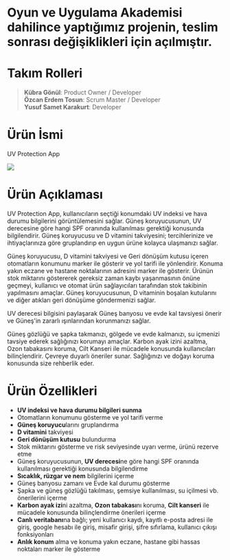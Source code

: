 # Oyun ve Uygulama Akademisi dahilince yaptığımız projenin, teslim sonrası değişiklikleri için açılmıştır.

# Takım Rolleri
>**Kübra Gönül**: Product Owner / Developer <br>
>__Özcan Erdem Tosun__: Scrum Master / Developer <br>
>__Yusuf Samet Karakurt__: Developer <br>

# Ürün İsmi
UV Protection App

![](/assets/assets/uv-protection-app-screens-03.gif)

# Ürün Açıklaması
UV Protection App, kullanıcıların seçtiği konumdaki UV indeksi ve hava durumu bilgilerini görüntülemesini sağlar. Güneş koruyucusunun, UV derecesine göre hangi SPF oranında kullanılması gerektiği konusunda bilgilendirir. Güneş koruyucusu ve D vitamini takviyesini; tercihlerinize ve ihtiyaçlarınıza göre gruplandırıp en uygun ürüne kolayca ulaşmanızı sağlar.

Güneş koruyucusu, D vitamini takviyesi ve Geri dönüşüm kutusu içeren otomatların konumunu marker ile gösterir ve yol tarifi ile yönlendirir. Konuma yakın eczane ve hastane noktalarının adresini marker ile gösterir. Ürünün stok miktarını göstererek gereksiz zaman kaybı yaşanmasının önüne geçmeyi, kullanıcı ve otomat ürün sağlayıcıları tarafından stok takibinin yapılmasını amaçlar. Güneş koruyucusunun, D vitaminin boşalan kutularını ve diğer atıkları geri dönüşüme göndermenizi sağlar.

UV derecesi bilgisini paylaşarak Güneş banyosu ve evde kal tavsiyesi önerir ve Güneş'in zararlı ışınlarından korunmanızı sağlar.

Güneş gözlüğü ve şapka takmanızı, gölgede ve evde kalmanızı, su içmenizi tavsiye ederek sağlığınızı korumayı amaçlar. Karbon ayak izini azaltma, Ozon tabakasını koruma, Cilt Kanseri ile mücadele konusunda kullanıcıları bilinçlendirir. Çevreye duyarlı öneriler sunar. Sağlığınızı ve doğayı koruma konusunda size rehberlik eder.

# Ürün Özellikleri
- **UV indeksi ve hava durumu bilgileri sunma**
- Otomatların konumunu gösterme ve yol tarifi verme
- **Güneş koruyucu**larını gruplandırma
- **D vitamini** takviyesi
- **Geri dönüşüm kutusu** bulundurma
- Stok miktarını gösterme ve risk seviyesinde uyarı verme, ürünü rezerve etme
- Güneş koruyucusunun, **UV derecesi**ne göre hangi SPF oranında kullanılması gerektiği konusunda bilgilendirme
- **Sıcaklık, rüzgar ve nem** bilgilerini içerme
- Güneş banyosu zamanı ve Evde kal durumu gösterme
- Şapka ve güneş gözlüğü takılması, şemsiye kullanılması, su içilmesi vb. önerilerini içerme
- **Karbon ayak izi**ni azaltma, **Ozon tabakası**nı koruma, **Cilt kanseri** ile mücadele konusunda bilinçlendirme önerileri içerme
- **Canlı veritabanı**na bağlı; yeni kullanıcı kaydı, kayıtlı e-posta adresi ile giriş, google hesabı ile giriş, misafir girişi, şifre sıfırlama, kullanıcı çıkışı fonksiyonları
- **Anlık konum** alma ve konuma yakın eczane, hastane gibi hassas noktaları marker ile gösterme
